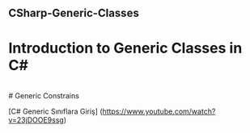 ## CSharp-Generic-Classes

 # Introduction to Generic Classes in C#
 <br />
 # Generic Constrains
 
 [C# Generic Sınıflara Giriş] (https://www.youtube.com/watch?v=23jDOOE9ssg)

